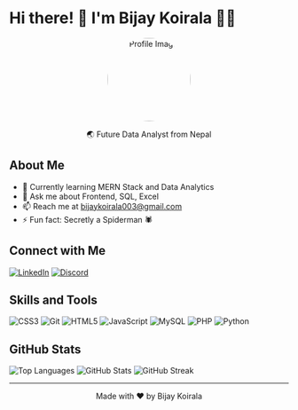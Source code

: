 # Hi there! 👋 I'm Bijay Koirala 🧑‍💻

<p align="center">
  <img src="https://github.com/bijay085/bijay085/assets/107698781/ab408ee9-de14-4f5f-8568-584304dc7ed9" alt="Profile Image" width="150" style="border-radius: 50%;"/>
</p>

<p align="center">
  🌏 Future Data Analyst from Nepal
</p>

## About Me

- 🌱 Currently learning MERN Stack and Data Analytics
- 💬 Ask me about Frontend, SQL, Excel
- 📫 Reach me at bijaykoirala003@gmail.com
- ⚡ Fun fact: Secretly a Spiderman 🕷️

## Connect with Me

[![LinkedIn](https://img.shields.io/badge/LinkedIn-bijaykoirala085-blue)](https://linkedin.com/in/bijaykoirala085)
[![Discord](https://img.shields.io/badge/Discord-898894363097190432-blue)](https://discord.gg/898894363097190432)

## Skills and Tools

![CSS3](https://img.shields.io/badge/-CSS3-1572B6?style=flat-square&logo=css3)
![Git](https://img.shields.io/badge/-Git-F05032?style=flat-square&logo=git)
![HTML5](https://img.shields.io/badge/-HTML5-E34F26?style=flat-square&logo=html5)
![JavaScript](https://img.shields.io/badge/-JavaScript-F7DF1E?style=flat-square&logo=javascript)
![MySQL](https://img.shields.io/badge/-MySQL-4479A1?style=flat-square&logo=mysql)
![PHP](https://img.shields.io/badge/-PHP-777BB4?style=flat-square&logo=php)
![Python](https://img.shields.io/badge/-Python-3776AB?style=flat-square&logo=python)

## GitHub Stats

![Top Languages](https://github-readme-stats.vercel.app/api/top-langs/?username=bijay085&layout=compact&theme=radical)
![GitHub Stats](https://github-readme-stats.vercel.app/api?username=bijay085&show_icons=true&locale=en&theme=radical)
![GitHub Streak](https://github-readme-streak-stats.herokuapp.com/?user=bijay085&theme=radical)

---

<p align="center">
  Made with ❤️ by Bijay Koirala
</p>
